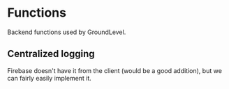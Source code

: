 # Functions

Backend functions used by GroundLevel.

## Centralized logging

Firebase doesn't have it from the client (would be a good addition), but we can fairly easily implement it.

